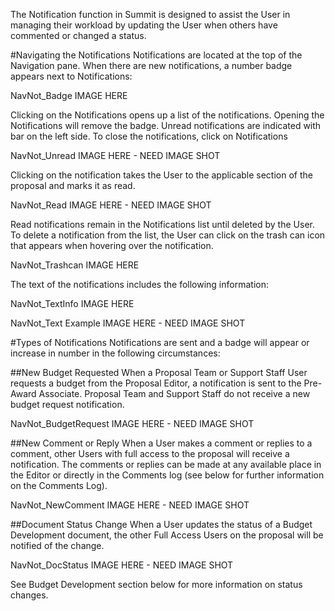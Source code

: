 The Notification function in Summit is designed to assist the User in managing their workload by updating the User when others have commented or changed a status.  

#Navigating the Notifications
Notifications are located at the top of the Navigation pane.  When there are new notifications, a number badge appears next to Notifications:

NavNot_Badge IMAGE HERE

Clicking on the Notifications opens up a list of the notifications.  Opening the Notifications will remove the badge.  Unread notifications are indicated with bar on the left side.  To close the notifications, click on Notifications

NavNot_Unread IMAGE HERE - NEED IMAGE SHOT

Clicking on the notification takes the User to the applicable section of the proposal and marks it as read.

NavNot_Read IMAGE HERE - NEED IMAGE SHOT

Read notifications remain in the Notifications list until deleted by the User.  To delete a notification from the list, the User can click on the  trash can icon that appears when hovering over the notification.

NavNot_Trashcan IMAGE HERE

The text of the notifications includes the following information:

NavNot_TextInfo IMAGE HERE

NavNot_Text Example  IMAGE HERE - NEED IMAGE SHOT

#Types of Notifications
Notifications are sent and a badge will appear or increase in number in the following circumstances:

##New Budget Requested
When a Proposal Team or Support Staff User requests a budget from the Proposal Editor, a notification is sent to the Pre-Award Associate.  Proposal Team and Support Staff do not receive a new budget request notification.

NavNot_BudgetRequest IMAGE HERE - NEED IMAGE SHOT

##New Comment or Reply
When a User makes a comment or replies to a comment, other Users with full access to the proposal will receive a notification.  The comments or replies can be made at any available place in the Editor or directly in the Comments log (see below for further information on the Comments Log).

NavNot_NewComment IMAGE HERE - NEED IMAGE SHOT

##Document Status Change
When a User updates the status of a Budget Development document, the other Full Access Users on the proposal will be notified of the change.  

NavNot_DocStatus IMAGE HERE - NEED IMAGE SHOT

See Budget Development section below for more information on status changes.
